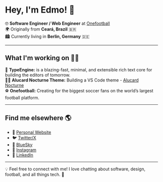 # Hey, I'm Edmo! 👋

🤓 **Software Engineer / Web Engineer** at [Onefootball](https://onefootball.com)  
🌍 Originally from **Ceará, Brazil** 🇧🇷  
🏙️ Currently living in **Berlin, Germany** 🇩🇪  

---

## What I'm working on 👨‍💻

💌 **TypeEngine:** is a blazing-fast, minimal, and extensible rich text core for building the editors of tomorrow.<br/>
🧛‍♂️ **Alucard Nocturne Theme:** Building a VS Code theme - [Alucard Nocturne](https://marketplace.visualstudio.com/items?itemName=Edmo.alucard-nocturne)  
⚽ **Onefootball:** Creating for the biggest soccer fans on the world’s largest football platform.

---

## Find me elsewhere 🌎

- 🚀 [Personal Website](https://edmolima.com)  
- 🐦 [Twitter/X](https://x.com/soedmo)  
- 🦋 [BlueSky](https://soedmo.bsky.social)  
- 📸 [Instagram](https://instagram.com/soedmo)  
- 💼 [LinkedIn](https://www.linkedin.com/in/edmolima)  

---

💡 Feel free to connect with me! I love chatting about software, design, football, and all things tech. 🚀
